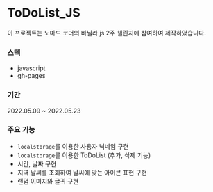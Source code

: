 # ToDoList_JS

이 프로젝트는 노마드 코더의 바닐라 js 2주 챌린지에 참여하여 제작하였습니다.

### 스텍
- javascript
- gh-pages

### 기간
2022.05.09 ~ 2022.05.23

### 주요 기능
- `localstorage`를 이용한 사용자 닉네임 구현
- `localstorage`를 이용한 ToDoList (추가, 삭제 기능)
- 시간, 날짜 구현
- 지역 날씨를 조회하여 날씨에 맞는 아이콘 표현 구현
- 랜덤 이미지와 글귀 구현
